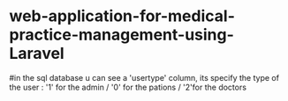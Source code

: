 # web-application-for-medical-practice-management-using-Laravel

#in the sql database u can see a 'usertype' column, its specify the type of the user : '1' for the admin / '0' for the pations / '2'for the doctors
